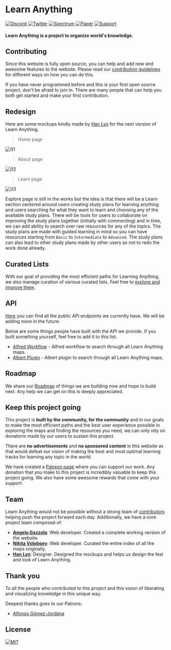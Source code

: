 # Learn Anything

[![Discord](https://img.shields.io/badge/-Discord-0a0a0a.svg?style=flat&colorA=0a0a0a)](https://discord.gg/KKYdWjt)
[![Twitter](https://img.shields.io/badge/-Twitter-0a0a0a.svg?style=flat&colorA=0a0a0a)](https://twitter.com/learnanything_)
[![Spectrum](https://img.shields.io/badge/-Spectrum-0a0a0a.svg?style=flat&colorA=0a0a0a)](https://spectrum.chat/learn-anything)
[![Paper](https://img.shields.io/badge/-Paper-0a0a0a.svg?style=flat&colorA=0a0a0a)](https://github.com/learn-anything/learn-anything/wiki/White-Paper)
[![Support](https://img.shields.io/badge/%E2%9D%A4-Support-0a0a0a.svg?style=flat&colorA=0a0a0a)](https://www.patreon.com/learnanything)

#### Learn Anything is a project to organize world's knowledge.

## Contributing

Since this website is fully open source, you can help and add new and awesome features to the website. Please read our [contribution guidelines](CONTRIBUTING.md#readme) for different ways on how you can do this.

If you have never programmed before and this is your first open source project, don't be afraid to join in. There are many people that can help you both get started and make your first contribution.

## Redesign

Here are some mockups kindly made by [Han Lyn](https://github.com/iinfin) for the next version of Learn Anything.

> Home page

![01](https://git.io/fxfj4)

> About page

![02](https://git.io/fxfjR)

> Learn page

![03](https://git.io/fxfj0)

Explore page is still in the works but the idea is that there will be a Learn section centered around users creating study plans for learning anything and users searching for what they want to learn and choosing any of the available study plans. There will be tools for users to collaborate on improving the study plans together (initially with commenting) and in time, we can add ability to search over raw resources for any of the topics. The study plans are made with guided learning in mind so you can have resources starting from `Basic` to `Intermediate` to `Advanced`. The study plans can also lead to other study plans made by other users so not to redo the work done already.

## Curated Lists

With our goal of providing the most efficient paths for Learning Anything, we also manage curation of various curated lists. Feel free to [explore and improve them](https://github.com/learn-anything/curated-lists#readme).

## API

[Here](http://docs.learn-anything.xyz) you can find all the public API endpoints we currently have. We will be adding more in the future.

Below are some things people have built with the API we provide. If you built something yourself, feel free to add it to this list.

- [Alfred Workflow](https://github.com/nikitavoloboev/alfred-learn-anything) - Alfred workflow to search through all Learn Anything maps.
- [Albert Plugin](https://github.com/nglgzz/albert-plugins) - Albert plugin to search through all Learn Anything maps.

## Roadmap

We share our [Roadmap](https://github.com/learn-anything/learn-anything/wiki/Roadmap) of things we are building now and hope to build next. Any help we can get on this is deeply appreciated.

## Keep this project going

This project is **built by the community, for the community** and in our goals to make the most efficient paths and the best user experience possible in exploring the maps and finding the resources you need, we can only rely on donations made by our users to sustain this project.

There are **no advertisements** and **no sponsored content** in this website as that would defeat our vision of making the best and most optimal learning tracks for learning any topic in the world.

We have created a [Patreon page](https://www.patreon.com/learnanything) where you can support our work. Any donation that you make to this project is incredibly valuable to keep this project going. We also have some awesome rewards that come with your support.

## Team

Learn Anything would not be possible without a strong team of [contributors](../../contributors) helping push the project forward each day. Additionally, we have a core project team composed of:

- [**Angelo Gazzola**](https://github.com/nglgzz): Web developer. Created a complete working version of the website.
- [**Nikita Voloboev**](https://github.com/nikitavoloboev): Web developer. Curated the entire index of all the maps originally.
- [**Han Lyn**](https://github.com/iinfin): Designer. Designed the mockups and helps us design the feel and look of Learn Anything.

## Thank you

To all the people who contributed to this project and this vision of liberating and visualizing knowledge in this unique way.

Deepest thanks goes to our Patrons:

- [Alfonso Gómez-Jordana](https://twitter.com/alfongj)

## License

[![MIT](https://img.shields.io/badge/license-MIT-0a0a0a.svg?style=flat&colorA=0a0a0a)](LICENSE)

